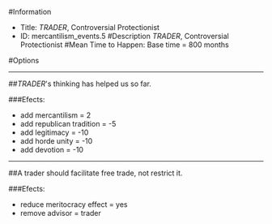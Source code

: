 #Information
 - Title: $TRADER$, Controversial Protectionist
 - ID: mercantilism_events.5
#Description
$TRADER$, Controversial Protectionist
#Mean Time to Happen:
Base time = 800 months

#Options

___
##$TRADER$'s thinking has helped us so far.

###Efects:<ul><li>add mercantilism = 2</li><li>add republican tradition = -5</li><li>add legitimacy = -10</li><li>add horde unity = -10</li><li>add devotion = -10</li></ul>

___
##A trader should facilitate free trade, not restrict it.

###Efects:<ul><li>reduce meritocracy effect = yes</li><li>remove advisor = trader</li></ul>

